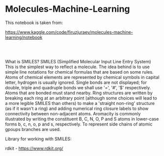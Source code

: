 # Molecules-Machine-Learning



This notebook is taken from:

https://www.kaggle.com/code/firuzjuraev/molecules-machine-learning/notebook


</br>

</br>



What is SMILES?
SMILES (Simplified Molecular Input Line Entry System)
This is the simplest way to reflect a molecule. The idea behind is to use simple line notations for chemical formulas that are based on some rules. Atoms of chemical elements are represented by chemical symbols in capital letter, hydrogen is usually ignored. Single bonds are not displayed; for double, triple and quadruple bonds we shall use '=', '#', '$' respectively. Atoms that are bonded must stand nearby. Ring structures are written by breaking each ring at an arbitrary point (although some choices will lead to a more legible SMILES than others) to make a 'straight non-ring' structure (as if it wasn't a ring) and adding numerical ring closure labels to show connectivity between non-adjacent atoms. Aromacity is commonly illustrated by writing the constituent B, C, N, O, P and S atoms in lower-case forms b, c, n, o, p and s, respectively. To represent side chains of atomic gpoups branches are used.

 Library for working with SMILES:
 
 rdkit - https://www.rdkit.org/
